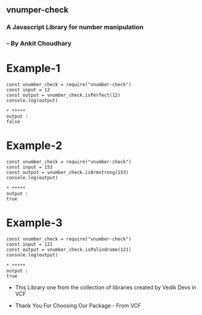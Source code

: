 ## vnumper-check
### A Javascript Library for number manipulation
### - By Ankit Choudhary

# Example-1
```
const vnumber_check = require("vnumber-check")
const input = 12
const output = vnumber_check.isPerfect(12)
console.log(output)

* *****
output : 
false
```
# Example-2
```
const vnumber_check = require("vnumber-check")
const input = 153
const output = vnumber_check.isArmstrong(153)
console.log(output)

* *****
output : 
true
```

# Example-3
```
const vnumber_check = require("vnumber-check")
const input = 121
const output = vnumber_check.isPalindrome(121)
console.log(output)

* *****
output : 
true
````


- This Library one from the collection of libraries created by Vedik Devs in VCF

- Thank You For Choosing Our Package - From VCF

